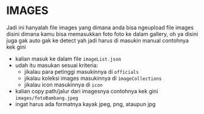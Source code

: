 # IMAGES

Jadi ini hanyalah file images yang dimana anda bisa ngeupload file images disini
dimana kamu bisa memasukkan foto foto ke dalam gallery, oh ya disini juga
gak auto gak ke detect yah jadi harus di masukin manual contohnya kek gini

- kalian masuk ke dalam file `imageList.json`
- udah itu masukan sesuai kriteria:
  - jikalau para petinggi masukinnya di `officials`
  - jikalau koleksi images masukinnya di `imageCollections`
  - jikalau icon masukinnya di `icon`
- kalian copy path/jalur dari imagesnya contohnya kek gini `images/fotoBambang.jpeg`
- ingat harus ada formatnya kayak jpeg, png, ataupun jpg
